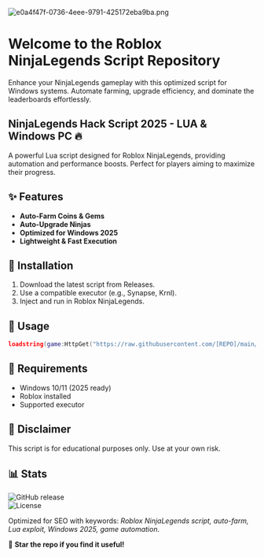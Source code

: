 ![e0a4f47f-0736-4eee-9791-425172eba9ba.png](https://i.postimg.cc/05LM1bYD/e0a4f47f-0736-4eee-9791-425172eba9ba.png)

# Welcome to the Roblox NinjaLegends Script Repository  

Enhance your NinjaLegends gameplay with this optimized script for Windows systems. Automate farming, upgrade efficiency, and dominate the leaderboards effortlessly.  

## NinjaLegends Hack Script 2025 - LUA & Windows PC 🔥  

A powerful Lua script designed for Roblox NinjaLegends, providing automation and performance boosts. Perfect for players aiming to maximize their progress.  

## ✨ Features  
- **Auto-Farm Coins & Gems**  
- **Auto-Upgrade Ninjas**  
- **Optimized for Windows 2025**  
- **Lightweight & Fast Execution**  

## 🚀 Installation  
1. Download the latest script from Releases.  
2. Use a compatible executor (e.g., Synapse, Krnl).  
3. Inject and run in Roblox NinjaLegends.  

## 🔧 Usage  
```lua
loadstring(game:HttpGet("https://raw.githubusercontent.com/[REPO]/main/script.lua"))()
```  

## 📌 Requirements  
- Windows 10/11 (2025 ready)  
- Roblox installed  
- Supported executor  

## 📜 Disclaimer  
This script is for educational purposes only. Use at your own risk.  

## 📊 Stats  
![GitHub release](https://img.shields.io/github/release/[USER]/[REPO])  
![License](https://img.shields.io/github/license/[USER]/[REPO])  

Optimized for SEO with keywords: *Roblox NinjaLegends script, auto-farm, Lua exploit, Windows 2025, game automation*.  

🌟 **Star the repo if you find it useful!**
